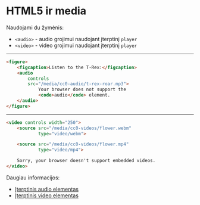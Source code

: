# HTML5 ir media

Naudojami du žymėnis:
* `<audio>` - audio grojimui naudojant įterptinį `player`
* `<video>` - video grojimui naudojant įterptinį `player`

---

```html
<figure>
    <figcaption>Listen to the T-Rex:</figcaption>
    <audio
        controls
        src="/media/cc0-audio/t-rex-roar.mp3">
            Your browser does not support the
            <code>audio</code> element.
    </audio>
</figure>
```

---

```html
<video controls width="250">
    <source src="/media/cc0-videos/flower.webm"
            type="video/webm">

    <source src="/media/cc0-videos/flower.mp4"
            type="video/mp4">

    Sorry, your browser doesn't support embedded videos.
</video>
```

Daugiau informacijos: 
* [Įterptinis audio elementas](https://developer.mozilla.org/en-US/docs/Web/HTML/Element/audio)
* [Įterptinis video elementas](https://developer.mozilla.org/en-US/docs/Web/HTML/Element/video)